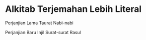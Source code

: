 # Alkitab Terjemahan Lebih Literal #

Perjanjian Lama
Taurat
Nabi-nabi

Perjanjian Baru
Injil
Surat-surat Rasul